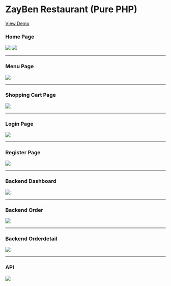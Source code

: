 # ZayBen Restaurant (Pure PHP)

<a href="http://zaybannrestaurant.yathawmyatnoe.com/" target="_blank"> View Demo </a>


<h3> Home Page </h3>
<img src="https://drive.google.com/file/d/1MX1fqV7jdDb5mUoHkxHC90opdhyJFcCx/view?usp=sharing">
<img src="http://zaybannrestaurant.yathawmyatnoe.com/github_img/home_page.png">

<hr>

<h3> Menu Page </h3>
<img src="http://zaybannrestaurant.yathawmyatnoe.com/github_img/menu_page.png">

<hr>

<h3> Shopping Cart Page </h3>
<img src="http://zaybannrestaurant.yathawmyatnoe.com/github_img/shoppingcart_page.png">

<hr>

<h3> Login Page </h3>
<img src="http://zaybannrestaurant.yathawmyatnoe.com/github_img/login_page.png">

<hr>

<h3> Register Page </h3>
<img src="http://zaybannrestaurant.yathawmyatnoe.com/github_img/register_page.png">

<hr>

<h3> Backend Dashboard </h3>
<img src="http://zaybannrestaurant.yathawmyatnoe.com/github_img/dashboard_page.png">

<hr>

<h3> Backend Order </h3>
<img src="http://zaybannrestaurant.yathawmyatnoe.com/github_img/backend_order_page.png">

<hr>
<h3> Backend Orderdetail </h3>
<img src="http://zaybannrestaurant.yathawmyatnoe.com/github_img/backend_orderdetail_page.png">

<hr>
<h3> API </h3>
<img src="http://zaybannrestaurant.yathawmyatnoe.com/github_img/itemlist_api.png">

